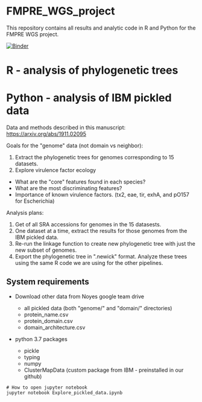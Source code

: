 # FMPRE_WGS_project
This repository contains all results and analytic code in R and Python for the FMPRE WGS project.

[![Binder](https://mybinder.org/badge_logo.svg)](https://mybinder.org/v2/gh/TheNoyesLab/FMPRE_WGS_project/main)

# R - analysis of phylogenetic trees




# Python - analysis of IBM pickled data

Data and methods described in this manuscript: https://arxiv.org/abs/1911.02095

Goals for the "genome" data (not domain vs neighbor):
1. Extract the phylogenetic trees for genomes corresponding to 15 datasets.
2. Explore virulence factor ecology
  * What are the "core" features found in each species?
  * What are the most discriminating features?
  * Importance of known virulence factors. (tx2, eae, tir, exhA, and pO157 for Escherichia)

Analysis plans:
1. Get of all SRA accessions for genomes in the 15 datasests.
2. One dataset at a time, extract the results for those genomes from the IBM pickled data.
3. Re-run the linkage function to create new phylogenetic tree with just the new subset of genomes.
4. Export the phylogenetic tree in ".newick" format. Analyze these trees using the same R code we are using for the other pipelines.


## System requirements

* Download other data from Noyes google team drive
  * all pickled data (both "genome/" and "domain/" directories)
  * protein_name.csv
  * protein_domain.csv
  * domain_architecture.csv

* python 3.7 packages
  * pickle
  * typing
  * numpy
  * ClusterMapData (custom package from IBM - preinstalled in our github)


```
# How to open jupyter notebook
jupyter notebook Explore_pickled_data.ipynb


```
